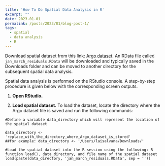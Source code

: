 ```yaml
---
title: 'How To Do Spatial Data Analysis in R'
excerpt: "" 
date: 2023-01-01
permalink: /posts/2023/01/blog-post-1/
tags:
  - spatial
  - data analysis
  - R
---
```


Download spatial dataset from this link: <a href="https://drive.google.com/file/d/162DlIuJjLcx8-md34ywfll47wk0ucA4G/view?usp=sharing" rel="noopener" target="_blank" >Argo dataset</a>. An RData file called `jan_march_residuals.RData` will be downloaded and typically saved in the Downloads folder and can be moved to another directory for the subsequent spatial data analysis.

Spatial data analysis is performed on the RStudio console. A step-by-step procedure is given below with the corresponding screen outputs.

1. **Open RStudio.**

2. **Load spatial dataset.** To load the dataset, locate the directory where the Argo dataset file is saved and run the following commands:
```{r}
#Define a variable data_directory which will represent the location of the spatial dataset

data_directory <- 'replace_with_the_directory_where_Argo_dataset_is_stored' 
##for example: data_directory <- '/Users/laisalvana/Downloads/'

#Load the spatial dataset into the R session using the following: R function load(), data_directory, and file name of the spatial dataset
load(paste(data_directory, 'jan_march_residuals.RData', sep = ''))
```
